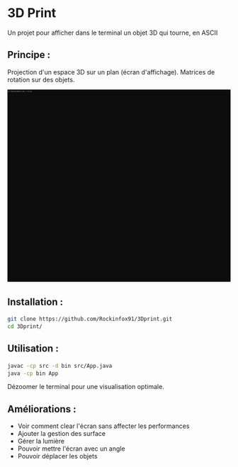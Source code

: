 # 3D Print

Un projet pour afficher dans le terminal un objet 3D qui tourne, en ASCII

## Principe :

Projection d'un espace 3D sur un plan (écran d'affichage).
Matrices de rotation sur des objets.

![](https://github.com/Rockinfox91/3Dprint/blob/main/Animation.gif)

## Installation :

```sh
git clone https://github.com/Rockinfox91/3Dprint.git
cd 3Dprint/
```

## Utilisation :

```sh
javac -cp src -d bin src/App.java
java -cp bin App
```

Dézoomer le terminal pour une visualisation optimale.

## Améliorations : 

- Voir comment clear l'écran sans affecter les performances
- Ajouter la gestion des surface
- Gérer la lumière
- Pouvoir mettre l'écran avec un angle
- Pouvoir déplacer les objets
